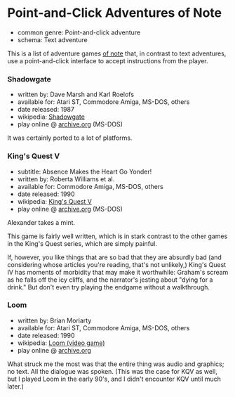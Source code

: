 Point-and-Click Adventures of Note
==================================

*   common genre: Point-and-click adventure
*   schema: Text adventure

This is a list of adventure games [of note](A%20Note%20on%20Items%20of%20Note.md)
that, in contrast to text adventures, use a point-and-click interface to accept
instructions from the player.

### Shadowgate

*   written by: Dave Marsh and Karl Roelofs
*   available for: Atari ST, Commodore Amiga, MS-DOS, others
*   date released: 1987
*   wikipedia: [Shadowgate](https://en.wikipedia.org/wiki/Shadowgate)
*   play online @ [archive.org](https://archive.org/details/msdos_Shadowgate_1987) (MS-DOS)

It was certainly ported to a lot of platforms.

### King's Quest V

*   subtitle: Absence Makes the Heart Go Yonder!
*   written by: Roberta Williams et al.
*   available for: Commodore Amiga, MS-DOS, others
*   date released: 1990
*   wikipedia: [King's Quest V](https://en.wikipedia.org/wiki/King%27s_Quest_V)
*   play online @ [archive.org](https://archive.org/details/msdos_Kings_Quest_V_-_Absence_Makes_the_Heart_Go_Yonder_1990) (MS-DOS)

Alexander takes a mint.

This game is fairly well written, which is in stark contrast to the other games
in the King's Quest series, which are simply painful.

If, however, you like things that are so bad that they are absurdly bad (and
considering whose articles you're reading, that's not unlikely,) King's Quest IV
has moments of morbidity that may make it worthwhile: Graham's scream as he
falls off the icy cliffs, and the narrator's jesting about "dying for a drink."
But don't even try playing the endgame without a walkthrough.

### Loom

*   written by: Brian Moriarty
*   available for: Atari ST, Commodore Amiga, MS-DOS, others
*   date released: 1990
*   wikipedia: [Loom (video game)](https://en.wikipedia.org/wiki/Loom_(video_game))
*   play online @ [archive.org](https://archive.org/details/loom_dos)

What struck me the most was that the entire thing was audio and graphics;
no text.  All the dialogue was spoken.  (This was the case for KQV as well,
but I played Loom in the early 90's, and I didn't encounter KQV until much
later.)
